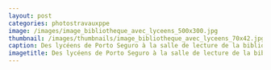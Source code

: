 ```yaml
---
layout: post
categories: photostravauxppe
image: /images/image_bibliotheque_avec_lyceens_500x300.jpg
thumbnail: /images/thumbnails/image_bibliotheque_avec_lyceens_70x42.jpg
caption: Des lycéens de Porto Seguro à la salle de lecture de la bibliothèque de Porto Seguro (Togo).
imagetitle: Des lycéens de Porto Seguro à la salle de lecture de la bibliothèque de Porto Seguro (Togo).
---
```

